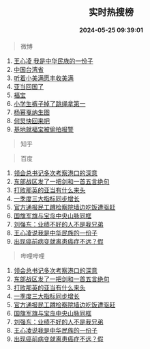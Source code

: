 <div align="center"><h2>实时热搜榜</h2><h4>2024-05-25 09:39:01</h4></div>

> 微博  

1. [王心凌 我是中华民族的一份子](https://s.weibo.com/weibo?q=%E7%8E%8B%E5%BF%83%E5%87%8C%20%E6%88%91%E6%98%AF%E4%B8%AD%E5%8D%8E%E6%B0%91%E6%97%8F%E7%9A%84%E4%B8%80%E4%BB%BD%E5%AD%90&t=31&band_rank=1&Refer=top)<br />
2. [中国台湾省](https://s.weibo.com/weibo?q=%23%E4%B8%AD%E5%9B%BD%E5%8F%B0%E6%B9%BE%E7%9C%81%23&t=31&band_rank=2&Refer=top)<br />
3. [听着小美满愿丰收美满](https://s.weibo.com/weibo?q=%23%E5%90%AC%E7%9D%80%E5%B0%8F%E7%BE%8E%E6%BB%A1%E6%84%BF%E4%B8%B0%E6%94%B6%E7%BE%8E%E6%BB%A1%23&t=31&band_rank=3&Refer=top)<br />
4. [亚当回国了](https://s.weibo.com/weibo?q=%E4%BA%9A%E5%BD%93%E5%9B%9E%E5%9B%BD%E4%BA%86&t=31&band_rank=4&Refer=top)<br />
5. [福宝](https://s.weibo.com/weibo?q=%E7%A6%8F%E5%AE%9D&t=31&band_rank=5&Refer=top)<br />
6. [小学生裤子掉了跳绳拿第一](https://s.weibo.com/weibo?q=%23%E5%B0%8F%E5%AD%A6%E7%94%9F%E8%A3%A4%E5%AD%90%E6%8E%89%E4%BA%86%E8%B7%B3%E7%BB%B3%E6%8B%BF%E7%AC%AC%E4%B8%80%23&t=31&band_rank=6&Refer=top)<br />
7. [杨幂戛纳生图](https://s.weibo.com/weibo?q=%23%E6%9D%A8%E5%B9%82%E6%88%9B%E7%BA%B3%E7%94%9F%E5%9B%BE%23&t=31&band_rank=7&Refer=top)<br />
8. [何炅快回来吧](https://s.weibo.com/weibo?q=%23%E4%BD%95%E7%82%85%E5%BF%AB%E5%9B%9E%E6%9D%A5%E5%90%A7%23&t=31&band_rank=8&Refer=top)<br />
9. [基地就福宝被偷拍报警](https://s.weibo.com/weibo?q=%23%E5%9F%BA%E5%9C%B0%E5%B0%B1%E7%A6%8F%E5%AE%9D%E8%A2%AB%E5%81%B7%E6%8B%8D%E6%8A%A5%E8%AD%A6%23&t=31&band_rank=9&Refer=top)<br />

> 知乎  


> 百度  

1. [领会总书记多次考察港口的深意](https://www.baidu.com/s?wd=%E9%A2%86%E4%BC%9A%E6%80%BB%E4%B9%A6%E8%AE%B0%E5%A4%9A%E6%AC%A1%E8%80%83%E5%AF%9F%E6%B8%AF%E5%8F%A3%E7%9A%84%E6%B7%B1%E6%84%8F&sa=fyb_news&rsv_dl=fyb_news)<br />
2. [东部战区发了一把剑和一首五言绝句](https://www.baidu.com/s?wd=%E4%B8%9C%E9%83%A8%E6%88%98%E5%8C%BA%E5%8F%91%E4%BA%86%E4%B8%80%E6%8A%8A%E5%89%91%E5%92%8C%E4%B8%80%E9%A6%96%E4%BA%94%E8%A8%80%E7%BB%9D%E5%8F%A5&sa=fyb_news&rsv_dl=fyb_news)<br />
3. [打败那英的亚当有什么来头](https://www.baidu.com/s?wd=%E6%89%93%E8%B4%A5%E9%82%A3%E8%8B%B1%E7%9A%84%E4%BA%9A%E5%BD%93%E6%9C%89%E4%BB%80%E4%B9%88%E6%9D%A5%E5%A4%B4&sa=fyb_news&rsv_dl=fyb_news)<br />
4. [一季度三大指标同步增长](https://www.baidu.com/s?wd=%E4%B8%80%E5%AD%A3%E5%BA%A6%E4%B8%89%E5%A4%A7%E6%8C%87%E6%A0%87%E5%90%8C%E6%AD%A5%E5%A2%9E%E9%95%BF&sa=fyb_news&rsv_dl=fyb_news)<br />
5. [官方通报民工蹲检察院墙边吃饭遭驱赶](https://www.baidu.com/s?wd=%E5%AE%98%E6%96%B9%E9%80%9A%E6%8A%A5%E6%B0%91%E5%B7%A5%E8%B9%B2%E6%A3%80%E5%AF%9F%E9%99%A2%E5%A2%99%E8%BE%B9%E5%90%83%E9%A5%AD%E9%81%AD%E9%A9%B1%E8%B5%B6&sa=fyb_news&rsv_dl=fyb_news)<br />
6. [国旗军旗与宝岛中央山脉同框](https://www.baidu.com/s?wd=%E5%9B%BD%E6%97%97%E5%86%9B%E6%97%97%E4%B8%8E%E5%AE%9D%E5%B2%9B%E4%B8%AD%E5%A4%AE%E5%B1%B1%E8%84%89%E5%90%8C%E6%A1%86&sa=fyb_news&rsv_dl=fyb_news)<br />
7. [刘强东：业绩不好的人不是我兄弟](https://www.baidu.com/s?wd=%E5%88%98%E5%BC%BA%E4%B8%9C%EF%BC%9A%E4%B8%9A%E7%BB%A9%E4%B8%8D%E5%A5%BD%E7%9A%84%E4%BA%BA%E4%B8%8D%E6%98%AF%E6%88%91%E5%85%84%E5%BC%9F&sa=fyb_news&rsv_dl=fyb_news)<br />
8. [王心凌说我是中华民族的一份子](https://www.baidu.com/s?wd=%E7%8E%8B%E5%BF%83%E5%87%8C%E8%AF%B4%E6%88%91%E6%98%AF%E4%B8%AD%E5%8D%8E%E6%B0%91%E6%97%8F%E7%9A%84%E4%B8%80%E4%BB%BD%E5%AD%90&sa=fyb_news&rsv_dl=fyb_news)<br />
9. [出现癌前病变就离患癌症不远？假](https://www.baidu.com/s?wd=%E5%87%BA%E7%8E%B0%E7%99%8C%E5%89%8D%E7%97%85%E5%8F%98%E5%B0%B1%E7%A6%BB%E6%82%A3%E7%99%8C%E7%97%87%E4%B8%8D%E8%BF%9C%EF%BC%9F%E5%81%87&sa=fyb_news&rsv_dl=fyb_news)<br />

> 哔哩哔哩  

1. [领会总书记多次考察港口的深意](https://www.baidu.com/s?wd=%E9%A2%86%E4%BC%9A%E6%80%BB%E4%B9%A6%E8%AE%B0%E5%A4%9A%E6%AC%A1%E8%80%83%E5%AF%9F%E6%B8%AF%E5%8F%A3%E7%9A%84%E6%B7%B1%E6%84%8F&sa=fyb_news&rsv_dl=fyb_news)<br />
2. [东部战区发了一把剑和一首五言绝句](https://www.baidu.com/s?wd=%E4%B8%9C%E9%83%A8%E6%88%98%E5%8C%BA%E5%8F%91%E4%BA%86%E4%B8%80%E6%8A%8A%E5%89%91%E5%92%8C%E4%B8%80%E9%A6%96%E4%BA%94%E8%A8%80%E7%BB%9D%E5%8F%A5&sa=fyb_news&rsv_dl=fyb_news)<br />
3. [打败那英的亚当有什么来头](https://www.baidu.com/s?wd=%E6%89%93%E8%B4%A5%E9%82%A3%E8%8B%B1%E7%9A%84%E4%BA%9A%E5%BD%93%E6%9C%89%E4%BB%80%E4%B9%88%E6%9D%A5%E5%A4%B4&sa=fyb_news&rsv_dl=fyb_news)<br />
4. [一季度三大指标同步增长](https://www.baidu.com/s?wd=%E4%B8%80%E5%AD%A3%E5%BA%A6%E4%B8%89%E5%A4%A7%E6%8C%87%E6%A0%87%E5%90%8C%E6%AD%A5%E5%A2%9E%E9%95%BF&sa=fyb_news&rsv_dl=fyb_news)<br />
5. [官方通报民工蹲检察院墙边吃饭遭驱赶](https://www.baidu.com/s?wd=%E5%AE%98%E6%96%B9%E9%80%9A%E6%8A%A5%E6%B0%91%E5%B7%A5%E8%B9%B2%E6%A3%80%E5%AF%9F%E9%99%A2%E5%A2%99%E8%BE%B9%E5%90%83%E9%A5%AD%E9%81%AD%E9%A9%B1%E8%B5%B6&sa=fyb_news&rsv_dl=fyb_news)<br />
6. [国旗军旗与宝岛中央山脉同框](https://www.baidu.com/s?wd=%E5%9B%BD%E6%97%97%E5%86%9B%E6%97%97%E4%B8%8E%E5%AE%9D%E5%B2%9B%E4%B8%AD%E5%A4%AE%E5%B1%B1%E8%84%89%E5%90%8C%E6%A1%86&sa=fyb_news&rsv_dl=fyb_news)<br />
7. [刘强东：业绩不好的人不是我兄弟](https://www.baidu.com/s?wd=%E5%88%98%E5%BC%BA%E4%B8%9C%EF%BC%9A%E4%B8%9A%E7%BB%A9%E4%B8%8D%E5%A5%BD%E7%9A%84%E4%BA%BA%E4%B8%8D%E6%98%AF%E6%88%91%E5%85%84%E5%BC%9F&sa=fyb_news&rsv_dl=fyb_news)<br />
8. [王心凌说我是中华民族的一份子](https://www.baidu.com/s?wd=%E7%8E%8B%E5%BF%83%E5%87%8C%E8%AF%B4%E6%88%91%E6%98%AF%E4%B8%AD%E5%8D%8E%E6%B0%91%E6%97%8F%E7%9A%84%E4%B8%80%E4%BB%BD%E5%AD%90&sa=fyb_news&rsv_dl=fyb_news)<br />
9. [出现癌前病变就离患癌症不远？假](https://www.baidu.com/s?wd=%E5%87%BA%E7%8E%B0%E7%99%8C%E5%89%8D%E7%97%85%E5%8F%98%E5%B0%B1%E7%A6%BB%E6%82%A3%E7%99%8C%E7%97%87%E4%B8%8D%E8%BF%9C%EF%BC%9F%E5%81%87&sa=fyb_news&rsv_dl=fyb_news)<br />
